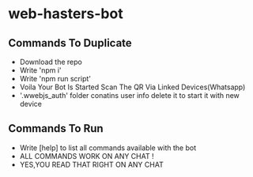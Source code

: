 # web-hasters-bot

## Commands To Duplicate
  - Download the repo
  - Write 'npm i' 
  - Write 'npm run script'
  - Voila Your Bot Is Started Scan The QR Via Linked Devices(Whatsapp)
  - '.wwebjs_auth' folder conatins user info delete it to start it with new device
## Commands To Run
  - Write [help] to list all commands available with the bot
  - ALL COMMANDS WORK ON ANY CHAT !
  - YES,YOU READ THAT RIGHT ON ANY CHAT
